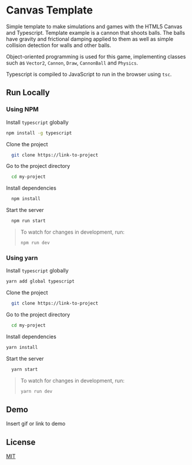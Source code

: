 
# Canvas Template

Simple template to make simulations and games with the HTML5 Canvas and Typescript. Template example is 
a cannon that shoots balls. The balls have gravity and frictional damping applied to them 
as well as simple collision detection for walls and other balls.

Object-oriented programming is used for this game, implementing classes such as `Vector2`, `Cannon`,
`Draw`, `CannonBall` and `Physics`. 

Typescript is compiled to JavaScript to run in the browser using `tsc`. 


## Run Locally
### Using NPM
Install `typescript` globally
```bash
npm install -g typescript
```

Clone the project

```bash
  git clone https://link-to-project
```

Go to the project directory

```bash
  cd my-project
```

Install dependencies

```bash
  npm install
```

Start the server

```bash
  npm run start
```

> To watch for changes in development, run: 
> ```bash
> npm run dev
> ```

### Using yarn
Install `typescript` globally
```bash
yarn add global typescript
```

Clone the project

```bash
  git clone https://link-to-project
```

Go to the project directory

```bash
  cd my-project
```

Install dependencies

```bash
yarn install
```

Start the server

```bash
  yarn start
```
> To watch for changes in development, run: 
> ```bash
> yarn run dev
> ```




## Demo

Insert gif or link to demo


## License

[MIT](https://choosealicense.com/licenses/mit/)

